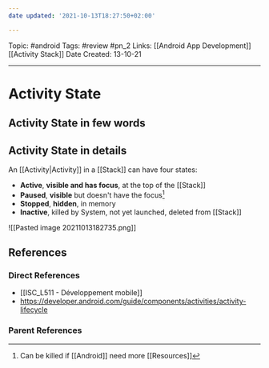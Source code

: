 ```yaml
---
date updated: '2021-10-13T18:27:50+02:00'

---
```


Topic: #android
Tags: #review #pn_2
Links: [[Android App Development]] [[Activity Stack]]
Date Created: 13-10-21

---

# Activity State

## Activity State in few words

## Activity State in details

An [[Activity|Activity]] in a [[Stack]] can have four states:

- **Active**, **visible and has focus**, at the top of the [[Stack]]
- **Paused**, **visible** but doesn't have the focus[^1]
- **Stopped**, **hidden**, in memory
- **Inactive**, killed by System, not yet launched, deleted from [[Stack]]

![[Pasted image 20211013182735.png]]

## References

### Direct References

- [[ISC_L511 - Développement mobile]]
- <https://developer.android.com/guide/components/activities/activity-lifecycle>

### Parent References

[^1]: Can be killed if [[Android]] need more [[Resources]]
